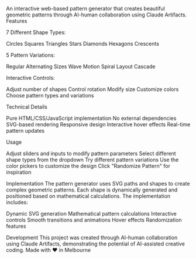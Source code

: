 An interactive web-based pattern generator that creates beautiful geometric patterns through AI-human collaboration using Claude Artifacts.
Features

7 Different Shape Types:

Circles
Squares
Triangles
Stars
Diamonds
Hexagons
Crescents


5 Pattern Variations:

Regular
Alternating Sizes
Wave Motion
Spiral Layout
Cascade


Interactive Controls:

Adjust number of shapes
Control rotation
Modify size
Customize colors
Choose pattern types and variations



Technical Details

Pure HTML/CSS/JavaScript implementation
No external dependencies
SVG-based rendering
Responsive design
Interactive hover effects
Real-time pattern updates

Usage

Adjust sliders and inputs to modify pattern parameters
Select different shape types from the dropdown
Try different pattern variations
Use the color pickers to customize the design
Click "Randomize Pattern" for inspiration

Implementation
The pattern generator uses SVG paths and shapes to create complex geometric patterns. Each shape is dynamically generated and positioned based on mathematical calculations. The implementation includes:

Dynamic SVG generation
Mathematical pattern calculations
Interactive controls
Smooth transitions and animations
Hover effects
Randomization features

Development
This project was created through AI-human collaboration using Claude Artifacts, demonstrating the potential of AI-assisted creative coding.
Made with ❤️ in Melbourne
